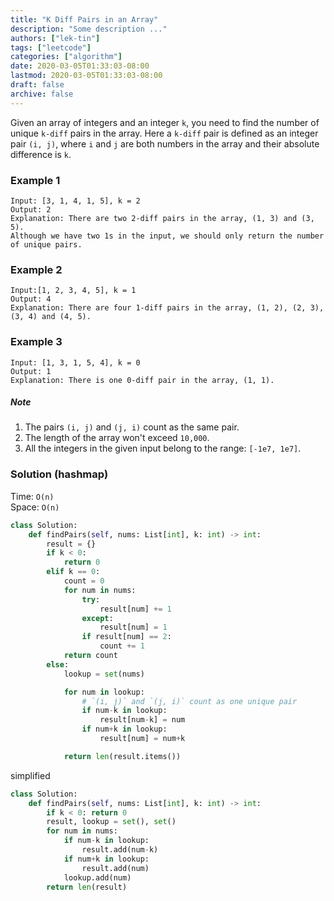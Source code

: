 ```yaml
---
title: "K Diff Pairs in an Array"
description: "Some description ..."
authors: ["lek-tin"]
tags: ["leetcode"]
categories: ["algorithm"]
date: 2020-03-05T01:33:03-08:00
lastmod: 2020-03-05T01:33:03-08:00
draft: false
archive: false
---
```

Given an array of integers and an integer `k`, you need to find the number of unique `k-diff` pairs in the array. Here a `k-diff` pair is defined as an integer pair `(i, j)`, where `i` and `j` are both numbers in the array and their absolute difference is `k`.  

### Example 1

```
Input: [3, 1, 4, 1, 5], k = 2
Output: 2
Explanation: There are two 2-diff pairs in the array, (1, 3) and (3, 5).
Although we have two 1s in the input, we should only return the number of unique pairs.
```

### Example 2

```
Input:[1, 2, 3, 4, 5], k = 1
Output: 4
Explanation: There are four 1-diff pairs in the array, (1, 2), (2, 3), (3, 4) and (4, 5).
```

### Example 3

```
Input: [1, 3, 1, 5, 4], k = 0
Output: 1
Explanation: There is one 0-diff pair in the array, (1, 1).
```

##### Note

1. The pairs `(i, j)` and `(j, i)` count as the same pair.
2. The length of the array won't exceed `10,000`.
3. All the integers in the given input belong to the range: `[-1e7, 1e7]`.

### Solution (hashmap)

Time: `O(n)`  
Space: `O(n)`  
```python
class Solution:
    def findPairs(self, nums: List[int], k: int) -> int:
        result = {}
        if k < 0:
            return 0
        elif k == 0:
            count = 0
            for num in nums:
                try:
                    result[num] += 1
                except:
                    result[num] = 1
                if result[num] == 2:
                    count += 1
            return count
        else:
            lookup = set(nums)

            for num in lookup:
                # `(i, j)` and `(j, i)` count as one unique pair
                if num-k in lookup:
                    result[num-k] = num
                if num+k in lookup:
                    result[num] = num+k

            return len(result.items())
```
simplified
```python
class Solution:
    def findPairs(self, nums: List[int], k: int) -> int:
        if k < 0: return 0
        result, lookup = set(), set()
        for num in nums:
            if num-k in lookup:
                result.add(num-k)
            if num+k in lookup:
                result.add(num)
            lookup.add(num)
        return len(result)
```